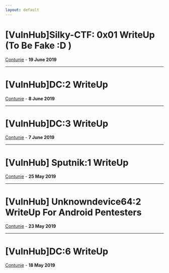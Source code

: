 ```yaml
---
layout: default
---
```


# [VulnHub]Silky-CTF: 0x01 WriteUp (To Be Fake :D )

[Contunie](./silky_ctf1.html) - <b>19 June 2019</b>

----------------------------------------------------------
# [VulnHub]DC:2 WriteUp

[Contunie](./dc2_writeup.html) - <b>8 June 2019</b>

----------------------------------------------------------

# [VulnHub]DC:3 WriteUp

[Contunie](./dc3_writeup.html) - <b>7 June 2019</b>

-----------------------------------------------------------

# [VulnHub] Sputnik:1 WriteUp

[Contunie](./sputnik.html) - <b>25 May 2019</b>

------------------------------------------------------------

# [VulnHub] Unknowndevice64:2 WriteUp For Android Pentesters

[Contunie](./unknown.html) - <b>23 May 2019</b>

-------------------------------------

# [VulnHub]DC:6 WriteUp


[Contunie](./dc6_writeup.html) - <b>18 May 2019</b>
